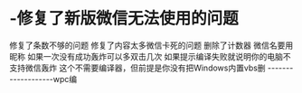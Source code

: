 # -修复了新版微信无法使用的问题
修复了条数不够的问题
修复了内容太多微信卡死的问题
删除了计数器
微信名要用昵称
如果一次没有成功轰炸可以多双击几次
如果提示编译失败就说明你的电脑不支持微信轰炸
这个不需要编译器，但前提是你没有把Windows内置vbs删
                                                      -------------------wpc编
